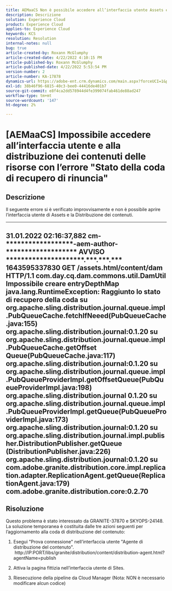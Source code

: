 ```yaml
---
title: AEMaaCS Non è possibile accedere all’interfaccia utente Assets e alla distribuzione dei contenuti con l’errore "Rinuncia al recupero dello stato della coda"
description: Descrizione
solution: Experience Cloud
product: Experience Cloud
applies-to: Experience Cloud
keywords: KCS
resolution: Resolution
internal-notes: null
bug: true
article-created-by: Roxann McGlumphy
article-created-date: 4/22/2022 4:10:15 PM
article-published-by: Roxann McGlumphy
article-published-date: 4/22/2022 5:53:54 PM
version-number: 2
article-number: KA-17878
dynamics-url: https://adobe-ent.crm.dynamics.com/main.aspx?forceUCI=1&pagetype=entityrecord&etn=knowledgearticle&id=bd9c70ac-56c2-ec11-983e-0022480abde0
exl-id: 38b46f96-6815-40c3-bee0-44416de401b7
source-git-commit: e8f4ca2dd578944d4fe399074fab461de88ad247
workflow-type: tm+mt
source-wordcount: '147'
ht-degree: 2%

---
```


# [AEMaaCS] Impossibile accedere all’interfaccia utente e alla distribuzione dei contenuti delle risorse con l’errore &quot;Stato della coda di recupero di rinuncia&quot;

## Descrizione


Il seguente errore si è verificato improvvisamente e non è possibile aprire l’interfaccia utente di Assets e la Distribuzione dei contenuti.

---------
31.01.2022 02:16:37,882 cm-\*\*\*\*\*\*\*\*\*\*\*\*\*\*\*\*\*\*-aem-author-\*\*\*\*\*\*\*\*\*\*\*\*\*\*\*\*\*\*\* AVVISO \*\*\*\*\*\*\*\*\*\*\*\*\*\*\*\*\*\*\*\*\*\.\*\*\*.\*\*\*.\*\*\* 1643595337830 GET /assets.html/content/dam HTTP/1.1 com.day.cq.dam.commons.util.DamUtil Impossibile creare entryDepthMap java.lang.RuntimeException: Raggiunto lo stato di recupero della coda su org.apache.sling.distribution.journal.queue.impl.PubQueueCache.fetchIfNeeed(PubQueueCache.java:155) org.apache.sling.distribution.journal:0.1.20 su org.apache.sling.distribution.journal.queue.impl.PubQueueCache.getOffset Queue(PubQueueCache.java:117) org.apache.sling.distribution.journal:0.1.20 su org.apache.sling.distribution.journal.queue.impl.PubQueueProviderImpl.getOffsetQueue(PubQueueProviderImpl.java:198) org.apache.sling.distribution.journal 0.1.20 su org.apache.sling.distribution.journal.queue.impl.PubQueueProviderImpl.getQueue(PubQueueProviderImpl.java:173) org.apache.sling.distribution.journal:0.1.20 su org.apache.sling.distribution.journal.impl.publisher.DistributionPublisher.getQueue (DistributionPublisher.java:226) org.apache.sling.distribution.journal:0.1.20 su com.adobe.granite.distribution.core.impl.replication.adapter.ReplicationAgent.getQueue(ReplicationAgent.java:179) com.adobe.granite.distribution.core:0.2.70
---------


## Risoluzione


Questo problema è stato interessato da GRANITE-37870 e SKYOPS-24148.
La soluzione temporanea è costituita dalle tre azioni seguenti per l’aggiornamento alla coda di distribuzione del contenuto:

1. Esegui &quot;Prova connessione&quot; nell’interfaccia utente &quot;Agente di distribuzione del contenuto&quot;.
   http://IP:PORT/libs/granite/distribution/content/distribution-agent.html?agentName=publish

2. Attiva la pagina fittizia nell’interfaccia utente di Sites.

3. Riesecuzione della pipeline da Cloud Manager (Nota: NON è necessario modificare alcun codice)
